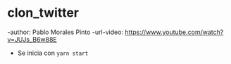 # clon_twitter
-author: Pablo Morales Pinto
-url-video: https://www.youtube.com/watch?v=JUJs_B6w88E
- Se inicia con `yarn start` 